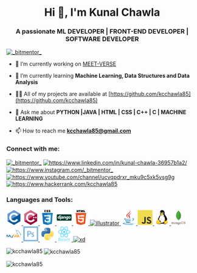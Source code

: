 <h1 align="center">Hi 👋, I'm Kunal Chawla</h1>
<h3 align="center">A passionate ML DEVELOPER | FRONT-END DEVELOPER | SOFTWARE DEVELOPER</h3>

<p align="left"> <a href="https://twitter.com/_bitmentor_" target="blank"><img src="https://img.shields.io/twitter/follow/_bitmentor_?logo=twitter&style=for-the-badge" alt="_bitmentor_" /></a> </p>

- 🔭 I’m currently working on [MEET-VERSE](https://github.com/kcchawla85/MeetVerse)

- 🌱 I’m currently learning **Machine Learning, Data Structures and Data Analysis**

- 👨‍💻 All of my projects are available at [https://github.com/kcchawla85](https://github.com/kcchawla85)

- 💬 Ask me about **PYTHON |JAVA | HTML | CSS | C++ | C | MACHINE LEARNING**

- 📫 How to reach me **kcchawla85@gmail.com**

<h3 align="left">Connect with me:</h3>
<p align="left">
<a href="https://twitter.com/_bitmentor_" target="blank"><img align="center" src="https://raw.githubusercontent.com/rahuldkjain/github-profile-readme-generator/master/src/images/icons/Social/twitter.svg" alt="_bitmentor_" height="30" width="40" /></a>
<a href="https://linkedin.com/in/https://www.linkedin.com/in/kunal-chawla-36957b1a2/" target="blank"><img align="center" src="https://raw.githubusercontent.com/rahuldkjain/github-profile-readme-generator/master/src/images/icons/Social/linked-in-alt.svg" alt="https://www.linkedin.com/in/kunal-chawla-36957b1a2/" height="30" width="40" /></a>
<a href="https://instagram.com/https://www.instagram.com/_bitmentor_" target="blank"><img align="center" src="https://raw.githubusercontent.com/rahuldkjain/github-profile-readme-generator/master/src/images/icons/Social/instagram.svg" alt="https://www.instagram.com/_bitmentor_" height="30" width="40" /></a>
<a href="https://www.youtube.com/c/https://www.youtube.com/channel/ucvqpdrxr_mku9c5xk5vsg9g" target="blank"><img align="center" src="https://raw.githubusercontent.com/rahuldkjain/github-profile-readme-generator/master/src/images/icons/Social/youtube.svg" alt="https://www.youtube.com/channel/ucvqpdrxr_mku9c5xk5vsg9g" height="30" width="40" /></a>
<a href="https://www.hackerrank.com/https://www.hackerrank.com/kcchawla85" target="blank"><img align="center" src="https://raw.githubusercontent.com/rahuldkjain/github-profile-readme-generator/master/src/images/icons/Social/hackerrank.svg" alt="https://www.hackerrank.com/kcchawla85" height="30" width="40" /></a>
</p>

<h3 align="left">Languages and Tools:</h3>
<p align="left"> <a href="https://www.cprogramming.com/" target="_blank" rel="noreferrer"> <img src="https://raw.githubusercontent.com/devicons/devicon/master/icons/c/c-original.svg" alt="c" width="40" height="40"/> </a> <a href="https://www.w3schools.com/cpp/" target="_blank" rel="noreferrer"> <img src="https://raw.githubusercontent.com/devicons/devicon/master/icons/cplusplus/cplusplus-original.svg" alt="cplusplus" width="40" height="40"/> </a> <a href="https://www.w3schools.com/css/" target="_blank" rel="noreferrer"> <img src="https://raw.githubusercontent.com/devicons/devicon/master/icons/css3/css3-original-wordmark.svg" alt="css3" width="40" height="40"/> </a> <a href="https://www.djangoproject.com/" target="_blank" rel="noreferrer"> <img src="https://raw.githubusercontent.com/devicons/devicon/master/icons/django/django-original.svg" alt="django" width="40" height="40"/> </a> <a href="https://www.w3.org/html/" target="_blank" rel="noreferrer"> <img src="https://raw.githubusercontent.com/devicons/devicon/master/icons/html5/html5-original-wordmark.svg" alt="html5" width="40" height="40"/> </a> <a href="https://www.adobe.com/in/products/illustrator.html" target="_blank" rel="noreferrer"> <img src="https://www.vectorlogo.zone/logos/adobe_illustrator/adobe_illustrator-icon.svg" alt="illustrator" width="40" height="40"/> </a> <a href="https://www.java.com" target="_blank" rel="noreferrer"> <img src="https://raw.githubusercontent.com/devicons/devicon/master/icons/java/java-original.svg" alt="java" width="40" height="40"/> </a> <a href="https://developer.mozilla.org/en-US/docs/Web/JavaScript" target="_blank" rel="noreferrer"> <img src="https://raw.githubusercontent.com/devicons/devicon/master/icons/javascript/javascript-original.svg" alt="javascript" width="40" height="40"/> </a> <a href="https://www.linux.org/" target="_blank" rel="noreferrer"> <img src="https://raw.githubusercontent.com/devicons/devicon/master/icons/linux/linux-original.svg" alt="linux" width="40" height="40"/> </a> <a href="https://www.mongodb.com/" target="_blank" rel="noreferrer"> <img src="https://raw.githubusercontent.com/devicons/devicon/master/icons/mongodb/mongodb-original-wordmark.svg" alt="mongodb" width="40" height="40"/> </a> <a href="https://www.mysql.com/" target="_blank" rel="noreferrer"> <img src="https://raw.githubusercontent.com/devicons/devicon/master/icons/mysql/mysql-original-wordmark.svg" alt="mysql" width="40" height="40"/> </a> <a href="https://www.photoshop.com/en" target="_blank" rel="noreferrer"> <img src="https://raw.githubusercontent.com/devicons/devicon/master/icons/photoshop/photoshop-line.svg" alt="photoshop" width="40" height="40"/> </a> <a href="https://www.python.org" target="_blank" rel="noreferrer"> <img src="https://raw.githubusercontent.com/devicons/devicon/master/icons/python/python-original.svg" alt="python" width="40" height="40"/> </a> <a href="https://reactjs.org/" target="_blank" rel="noreferrer"> <img src="https://raw.githubusercontent.com/devicons/devicon/master/icons/react/react-original-wordmark.svg" alt="react" width="40" height="40"/> </a> <a href="https://www.adobe.com/products/xd.html" target="_blank" rel="noreferrer"> <img src="https://cdn.worldvectorlogo.com/logos/adobe-xd.svg" alt="xd" width="40" height="40"/> </a> </p>

<p><img align="left" src="https://github-readme-stats.vercel.app/api/top-langs?username=kcchawla85&show_icons=true&locale=en&layout=compact" alt="kcchawla85" /></p>

<p>&nbsp;<img align="center" src="https://github-readme-stats.vercel.app/api?username=kcchawla85&show_icons=true&locale=en" alt="kcchawla85" /></p>

<p><img align="center" src="https://github-readme-streak-stats.herokuapp.com/?user=kcchawla85&" alt="kcchawla85" /></p>

